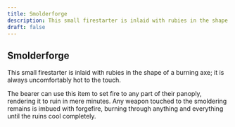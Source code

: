 ```yaml
---
title: Smolderforge
description: This small firestarter is inlaid with rubies in the shape of a burning axe; it is always uncomfortably hot to the touch....
draft: false
---
```


## Smolderforge

This small firestarter is inlaid with rubies in the shape of a burning axe; it is always uncomfortably hot to the touch.

The bearer can use this item to set fire to any part of their panoply, rendering it to ruin in mere minutes. Any weapon touched to the smoldering remains is imbued with forgefire, burning through anything and everything until the ruins cool completely.
